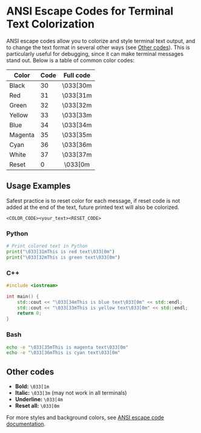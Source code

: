 # ANSI Escape Codes for Terminal Text Colorization

ANSI escape codes allow you to colorize and style terminal text output, and to change the text format in several other ways (see [Other codes](#other-codes)). This is particularly useful for debugging, since it can make terminal messages stand out. Below is a table of common color codes:

| Color         | Code | Full code |
|-------------- |------|:--------:|
| Black         | 30   | \033[30m |
| Red           | 31   | \033[31m |
| Green         | 32   | \033[32m |
| Yellow        | 33   | \033[33m |
| Blue          | 34   | \033[34m |
| Magenta       | 35   | \033[35m |
| Cyan          | 36   | \033[36m |
| White         | 37   | \033[37m |
| Reset         | 0    | \033[0m  |

## Usage Examples

Safest practice is to reset color for each message, if reset code is not added at the end of the text, future printed text will also be colorized.

```
<COLOR_CODE><your_text><RESET_CODE>
```

### Python
```python
# Print colored text in Python
print("\033[31mThis is red text\033[0m")
print("\033[32mThis is green text\033[0m")
```

### C++
```cpp
#include <iostream>

int main() {
    std::cout << "\033[34mThis is blue text\033[0m" << std::endl;
    std::cout << "\033[33mThis is yellow text\033[0m" << std::endl;
    return 0;
}
```

### Bash
```bash
echo -e "\033[35mThis is magenta text\033[0m"
echo -e "\033[36mThis is cyan text\033[0m"
```

## Other codes

- **Bold:** `\033[1m`
- **Italic:** `\033[3m` (may not work in all terminals)
- **Underline:** `\033[4m`
- **Reset all:** `\033[0m`

For more styles and background colors, see [ANSI escape code documentation](https://en.wikipedia.org/wiki/ANSI_escape_code).
